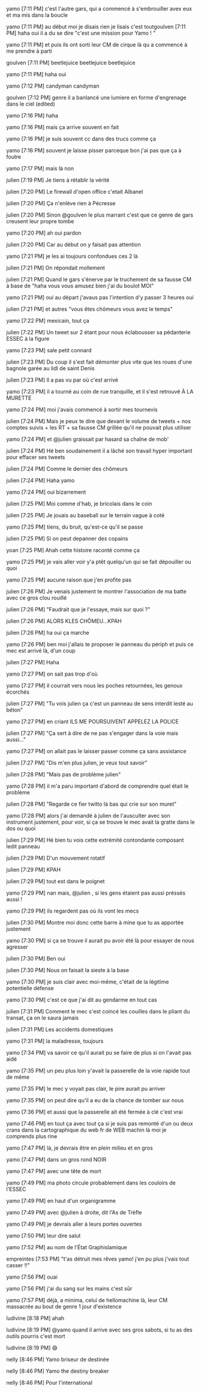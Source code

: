 yamo [7:11 PM]
c'est l'autre gars, qui a commencé à s'embrouiller avex eux et ma mis dans la boucle

yamo [7:11 PM]
au début moi je disais rien je lisais c'est toutgoulven [7:11 PM]
haha oui il a du se dire "c'est une mission pour Yamo ! "

yamo [7:11 PM]
et puis ils ont sorti leur CM de cirque là qu a commencé à me prendre à parti

goulven [7:11 PM]
beetlejuice beetlejuice beetlejuice

yamo [7:11 PM]
haha oui

yamo [7:12 PM]
candyman candyman

goulven [7:12 PM]
genre il a banlancé une lumiere en forme d'engrenage dans le ciel (edited)

yamo [7:16 PM]
haha

yamo [7:16 PM]
mais ça arrive souvent en fait

yamo [7:16 PM]
je suis souvent cc dans des trucs comme ça

yamo [7:16 PM]
souvent je laisse pisser parceque bon j'ai pas que ça à foutre

yamo [7:17 PM]
mais là non

julien [7:19 PM]
Je tiens à rétablir la vérité

julien [7:20 PM]
Le firewall d'open office c'etait Albanel

julien [7:20 PM]
Ça n'enlève rien à Pécresse

julien [7:20 PM]
Sinon @goulven le plus marrant c'est que ce genre de gars creusent leur propre tombe

yamo [7:20 PM]
ah oui pardon

julien [7:20 PM]
Car au début on y faisait pas attention

yamo [7:21 PM]
je les ai toujours confondues ces 2 là

julien [7:21 PM]
On répondait mollement

julien [7:21 PM]
Quand le gars s'énerve par le truchement de sa fausse CM à base de "haha vous vous amusez bien j'ai du boulot MOI"

yamo [7:21 PM]
oui au départ j'avaus pas l'intention d'y passer 3 heures oui

julien [7:21 PM]
et autres "vous êtes chômeurs vous avez le temps"

yamo [7:22 PM]
mexicain, tout ça

julien [7:22 PM]
Un tweet sur 2 étant pour nous éclabousser sa pédanterie ESSEC à la figure

yamo [7:23 PM]
sale petit connard

julien [7:23 PM]
Du coup il s'est fait démonter plus vite que les roues d'une bagnole garée au lidl de saint Denis

julien [7:23 PM]
Il a pas vu par où c'est arrivé

yamo [7:23 PM]
il a tourné au coin de rue tranquille, et il s'est retrouvé À LA MURETTE

yamo [7:24 PM]
moi j'avais commencé à sortir mes tournevis

julien [7:24 PM]
Mais je peux te dire que devant le volume de tweets + nos comptes suivis + les RT + sa fausse CM grillée qu'il ne pouvait plus utiliser

yamo [7:24 PM]
et @julien graissait par hasard sa chaîne de mob'

julien [7:24 PM]
Hé ben soudainement il a lâché son travail hyper important pour effacer ses tweets

julien [7:24 PM]
Comme le dernier des chômeurs

julien [7:24 PM]
Haha yamo

yamo [7:24 PM]
oui bizarrement

julien [7:25 PM]
Moi comme d'hab, je bricolais dans le coin

julien [7:25 PM]
Je jouais au baseball sur le terrain vague à coté

yamo [7:25 PM]
tiens, du bruit, qu'est-ce qu'il se passe

julien [7:25 PM]
Si on peut depanner des copains

yoan [7:25 PM]
Ahah cette histoire raconté comme ça

yamo [7:25 PM]
je vais aller voir y'a ptêt quelqu'un qui se fait dépouiller ou quoi

yamo [7:25 PM]
aucune raison que j'en profite pas

julien [7:26 PM]
Je venais justement te montrer l'association de ma batte avec ce gros clou rouillé

julien [7:26 PM]
"Faudrait que je l'essaye, mais sur quoi ?"

julien [7:26 PM]
ALORS KLES CHÔMEU…KPAH

julien [7:26 PM]
ha oui ça marche

yamo [7:26 PM]
ben moi j'allais te proposer le panneau du périph et puis ce mec est arrivé là, d'un coup

julien [7:27 PM]
Haha

yamo [7:27 PM]
on sait pas trop d'où

yamo [7:27 PM]
il courrait vers nous les poches retournées, les genoux écorchés

julien [7:27 PM]
"Tu vois julien ça c'est un panneau de sens interdit lesté au béton"

yamo [7:27 PM]
en criant ILS ME POURSUIVENT APPELEZ LA POLICE

julien [7:27 PM]
"Ça sert à dire de ne pas s'engager dans la voie mais aussi…"

yamo [7:27 PM]
on allait pas le laisser passer comme ça sans assistance

julien [7:27 PM]
"Dis m'en plus julien, je veux tout savoir"

julien [7:28 PM]
"Mais pas de problème julien"

yamo [7:28 PM]
il m'a paru important d'abord de comprendre quel était le problème

julien [7:28 PM]
"Regarde ce fier twitto là bas qui crie sur son muret"

yamo [7:28 PM]
alors j'ai demandé à julien de l'ausculter avec son instrument justement, pour voir, si ça se trouve le mec avait la gratte dans le dos ou quoi

julien [7:29 PM]
Hé bien tu vois cette extrémité contondante composant ledit panneau

julien [7:29 PM]
D'un mouvement rotatif

julien [7:29 PM]
KPAH

julien [7:29 PM]
tout est dans le poignet

yamo [7:29 PM]
nan mais, @julien , si les gens étaient pas aussi préssés aussi !

yamo [7:29 PM]
ils regardent pas où ils vont les mecs

julien [7:30 PM]
Montre moi donc cette barre à mine que tu as apportée justement

yamo [7:30 PM]
si ça se trouve il aurait pu avoir été là pour essayer de nous agresser

julien [7:30 PM]
Ben oui

julien [7:30 PM]
Nous on faisait la sieste à la base

yamo [7:30 PM]
je suis clair avec moi-même, c'était de la légitime potentielle défense

yamo [7:30 PM]
c'est ce que j'ai dit au gendarme en tout cas

julien [7:31 PM]
Comment le mec s'est coincé les couilles dans le pliant du transat, ça on le saura jamais

julien [7:31 PM]
Les accidents domestiques

yamo [7:31 PM]
la maladresse, toujours

yamo [7:34 PM]
va savoir ce qu'il aurait pu se faire de plus si on l'avait pas aidé

yamo [7:35 PM]
un peu plus loin y'avait la passerelle de la voie rapide tout de même

yamo [7:35 PM]
le mec y voyait pas clair, le pire aurait pu arriver

yamo [7:35 PM]
on peut dire qu'il a eu de la chance de tomber sur nous

yamo [7:36 PM]
et aussi que la passerelle ait été fermée à clé c'est vrai

yamo [7:46 PM]
en tout ça avec tout ça si je suis pas remonté d'un ou deux crans dans la cartographique du web fr de WEB machin là moi je comprends plus rine

yamo [7:47 PM]
là, je devrais être en plein milieu et en gros

yamo [7:47 PM]
dans un gros rond NOIR

yamo [7:47 PM]
avec une tête de mort

yamo [7:49 PM]
ma photo circule probablement dans les couloirs de l'ESSEC

yamo [7:49 PM]
en haut d'un organigramme

yamo [7:49 PM]
avec @julien à droite, dit l'As de Trèfle

yamo [7:49 PM]
je devrais aller à leurs portes ouvertes

yamo [7:50 PM]
leur dire salut

yamo [7:52 PM]
au nom de l'État Graphislamique

empreintes [7:53 PM]
"t'as détruit mes rêves yamo! j'en pu plus j'vais tout casser !!"

yamo [7:56 PM]
ouai

yamo [7:56 PM]
j'ai du sang sur les mains c'est sûr

yamo [7:57 PM]
déjà, a minima, celui de hellomachine là,  leur CM massacrée au bout de genre 1 jour d'existence

ludivine [8:18 PM]
ahah

ludivine [8:19 PM]
@yamo quand il arrive avec ses gros sabots, si tu as des outils pourris c'est mort

ludivine [8:19 PM]
:smile:

nelly [8:46 PM]
Yamo briseur de destinée

nelly [8:46 PM]
Yamo the destiny breaker

nelly [8:46 PM]
Pour l'international
